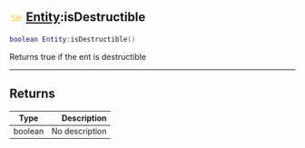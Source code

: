 ## <img src="../../.gitbook/assets/shared.png" width="24" height=24 /> [Entity](https://iaswiki.rawr.dev/readme/entity):isDestructible

```lua
boolean Entity:isDestructible()
```

Returns true if the ent is destructible

------
## Returns

| Type   | Description |
| ------ | ----------: |
| boolean | No description |

